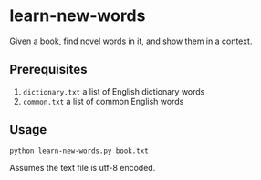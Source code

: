 learn-new-words
===============

Given a book, find novel words in it, and show them in a context.

Prerequisites
----

1. `dictionary.txt` a list of English dictionary words
2. `common.txt` a list of common English words

Usage
----

    python learn-new-words.py book.txt

Assumes the text file is utf-8 encoded.
